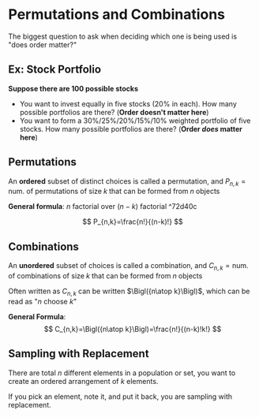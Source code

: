 # Permutations and Combinations

The biggest question to ask when deciding which one is being used is "does order matter?"

## Ex: Stock Portfolio

**Suppose there are 100 possible stocks**

- You want to invest equally in five stocks (20% in each). How many possible portfolios are there? (**Order doesn't matter here**)
- You want to form a 30%/25%/20%/15%/10% weighted portfolio of five stocks. How many possible portfolios are there? (**Order *does* matter here**)

## Permutations

An **ordered** subset of distinct choices is called a permutation, and $P_{n,k}=\text{num. of permutations of size}\;k \;\text{that can be formed from}\;n\; \text{objects}$ 

**General formula**: $n$ factorial over $(n-k)$ factorial ^72d40c

$$
P_{n,k}=\frac{n!}{(n-k)!}
$$

## Combinations

An **unordered** subset of choices is called a combination, and $C_{n,k}=\text{num. of combinations of size}\;k \;\text{that can be formed from}\;n\; \text{objects}$

Often written as $C_{n,k}$ can be written $\Bigl({n\atop k}\Bigl)$, which can be read as "$n$ choose $k$"

**General Formula**:
$$
C_{n,k}=\Bigl({n\atop k}\Bigl)=\frac{n!}{(n-k)!k!}
$$

## Sampling with Replacement

There are total $n$ different elements in a population or set, you want to create an ordered arrangement of $k$ elements.

If you pick an element, note it, and put it back, you are sampling with replacement.